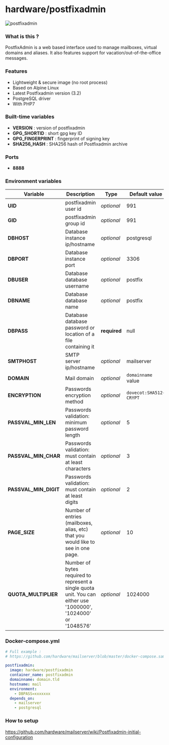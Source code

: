 # hardware/postfixadmin

![postfixadmin](http://i.imgur.com/UCtvKHR.png "postfixadmin")

### What is this ?

PostfixAdmin is a web based interface used to manage mailboxes, virtual domains and aliases. It also features support for vacation/out-of-the-office messages.

### Features

- Lightweight & secure image (no root process)
- Based on Alpine Linux
- Latest Postfixadmin version (3.2)
- PostgreSQL driver
- With PHP7

### Built-time variables

- **VERSION** : version of postfixadmin
- **GPG_SHORTID** : short gpg key ID
- **GPG_FINGERPRINT** : fingerprint of signing key
- **SHA256_HASH** : SHA256 hash of Postfixadmin archive

### Ports

- **8888**

### Environment variables

| Variable | Description | Type | Default value |
| -------- | ----------- | ---- | ------------- |
| **UID** | postfixadmin user id | *optional* | 991
| **GID** | postfixadmin group id | *optional* | 991
| **DBHOST** | Database instance ip/hostname | *optional* | postgresql
| **DBPORT** | Database instance port | *optional* | 3306
| **DBUSER** | Database database username | *optional* | postfix
| **DBNAME** | Database database name | *optional* | postfix
| **DBPASS** | Database database password or location of a file containing it | **required** | null
| **SMTPHOST** | SMTP server ip/hostname | *optional* | mailserver
| **DOMAIN** | Mail domain | *optional* | `domainname` value
| **ENCRYPTION** | Passwords encryption method | *optional* | `dovecot:SHA512-CRYPT`
| **PASSVAL_MIN_LEN** | Passwords validation: minimum password length | *optional* | 5
| **PASSVAL_MIN_CHAR** | Passwords validation: must contain at least characters | *optional* | 3
| **PASSVAL_MIN_DIGIT** | Passwords validation: must contain at least digits | *optional* | 2
| **PAGE_SIZE** | Number of entries (mailboxes, alias, etc) that you would like to see in one page. | *optional* | 10
| **QUOTA_MULTIPLIER** | Number of bytes required to represent a single quota unit. You can either use '1000000', '1024000' or '1048576' | *optional* | 1024000

### Docker-compose.yml

```yml
# Full example :
# https://github.com/hardware/mailserver/blob/master/docker-compose.sample.yml

postfixadmin:
  image: hardware/postfixadmin
  container_name: postfixadmin
  domainname: domain.tld
  hostname: mail
  environment:
    - DBPASS=xxxxxxx
  depends_on:
    - mailserver
    - postgresql
```

### How to setup

https://github.com/hardware/mailserver/wiki/Postfixadmin-initial-configuration
